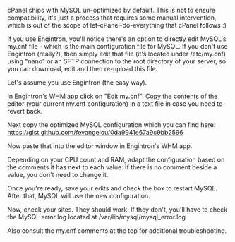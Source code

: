 cPanel ships with MySQL un-optimized by default. This is not to ensure compatibility, it's just a process that requires some manual intervention, which is out of the scope of let-cPanel-do-everything that cPanel follows :)

If you use Engintron, you'll notice there's an option to directly edit MySQL's my.cnf file - which is the main configuration file for MySQL. If you don't use Engintron (really?), then simply edit that file (it's located under /etc/my.cnf) using "nano" or an SFTP connection to the root directory of your server, so you can download, edit and then re-upload this file.

Let's assume you use Engintron (the easy way).

In Engintron's WHM app click on "Edit my.cnf". Copy the contents of the editor (your current my.cnf configuration) in a text file in case you need to revert back.

Next copy the optimized MySQL configuration which you can find here: https://gist.github.com/fevangelou/0da9941e67a9c9bb2596

Now paste that into the editor window in Engintron's WHM app.

Depending on your CPU count and RAM, adapt the configuration based on the comments it has next to each value. If there is no comment beside a value, you don't need to change it.

Once you're ready, save your edits and check the box to restart MySQL. After that, MySQL will use the new configuration.

Now, check your sites. They should work. If they don't, you'll have to check the MySQL error log located at /var/lib/mysql/mysql_error.log

Also consult the my.cnf comments at the top for additional troubleshooting.